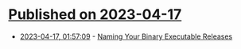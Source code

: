 # [Published on 2023-04-17](index.md)

* [2023-04-17, 01:57:09](https://lobste.rs/s/9o6eco/naming_your_binary_executable_releases) - [Naming Your Binary Executable Releases](https://blog.urth.org/2023/04/16/naming-your-binary-executable-releases/)
